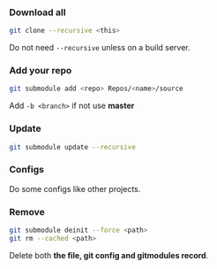 

### Download all

```bash
git clone --recursive <this>
```

Do not need `--recursive` unless on a build server.

### Add your repo

```bash
git submodule add <repo> Repos/<name>/source
```

Add `-b <branch>` if not use **master**


### Update

```bash
git submodule update --recursive
```


### Configs

Do some configs like other projects.


### Remove


```bash
git submodule deinit --force <path>
git rm --cached <path>
```

Delete both **the file, git config and gitmodules record**.